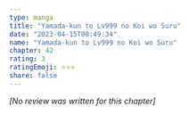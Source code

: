```yaml
---
type: manga
title: "Yamada-kun to Lv999 no Koi wo Suru"
date: "2023-04-15T08:49:34"
name: "Yamada-kun to Lv999 no Koi wo Suru"
chapter: 42
rating: 3
ratingEmoji: ⭐️⭐️⭐️
share: false
---
```


_[No review was written for this chapter]_
